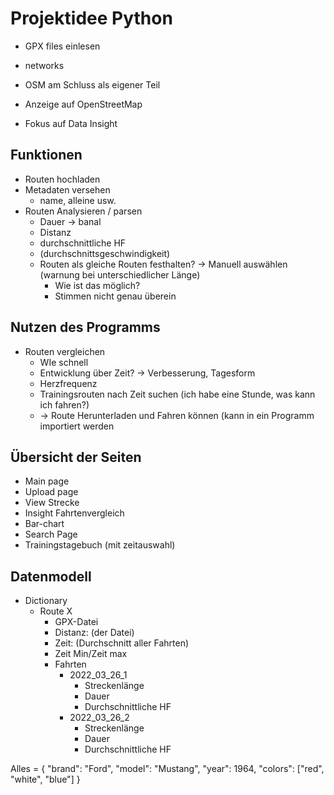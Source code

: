 # Projektidee Python 

- GPX files einlesen 
- networks 
- OSM am Schluss als eigener Teil

- Anzeige auf OpenStreetMap 
- Fokus auf Data Insight 

## Funktionen 
- Routen hochladen
- Metadaten versehen 
	- name, alleine usw. 
- Routen Analysieren / parsen 
	- Dauer -> banal
	- Distanz 
	- durchschnittliche HF
	- (durchschnittsgeschwindigkeit)
	- Routen als gleiche Routen festhalten? -> Manuell auswählen (warnung bei unterschiedlicher Länge)
		- Wie ist das möglich?
		- Stimmen nicht genau überein 


## Nutzen des Programms 
- Routen vergleichen 
	- WIe schnell 
	- Entwicklung über Zeit? -> Verbesserung, Tagesform 
	- Herzfrequenz 
	- Trainingsrouten nach Zeit suchen (ich habe eine Stunde, was kann ich fahren?)
	- -> Route Herunterladen und Fahren können (kann in ein Programm importiert werden


## Übersicht der Seiten 
- Main page
- Upload page 
- View Strecke 
 - Insight Fahrtenvergleich 
 - Bar-chart
- Search Page 
- Trainingstagebuch (mit zeitauswahl)

## Datenmodell
- Dictionary
	- Route X
		- GPX-Datei 
		- Distanz: (der Datei)
		- Zeit: (Durchschnitt aller Fahrten)
		- Zeit Min/Zeit max 
		- Fahrten
			- 2022_03_26_1
				- Streckenlänge
				- Dauer 
				- Durchschnittliche HF
			- 2022_03_26_2
				- Streckenlänge
				- Dauer 
				- Durchschnittliche HF


Alles = {
  "brand": "Ford",
  "model": "Mustang",
  "year": 1964,
  "colors": ["red", "white", "blue"]
}